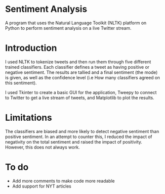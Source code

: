 # Sentiment Analysis

A program that uses the Natural Language Toolkit (NLTK) platform on Python to perform sentiment analysis on a live Twitter stream.

# Introduction
I used NLTK to tokenize tweets and then run them through five different trained classifiers. 
Each classifier defines a tweet as having positive or negative sentiment. The results are tallied and a final sentiment (the mode) is given,
as well as the confidence level (i.e How many classifiers agreed on this sentiment).

I used Tkinter to create a basic GUI for the application, Tweepy to connect to Twitter to get a live stream of tweets, and Matplotlib to plot the results.

# Limitations
The classifiers are biased and more likely to detect negative sentiment than positive sentiment. In an attempt to counter this, I reduced the impact of negativity on the total sentiment and raised the impact of positivity. However, this does not always work.

# To do
- Add more comments to make code more readable
- Add support for NYT articles
